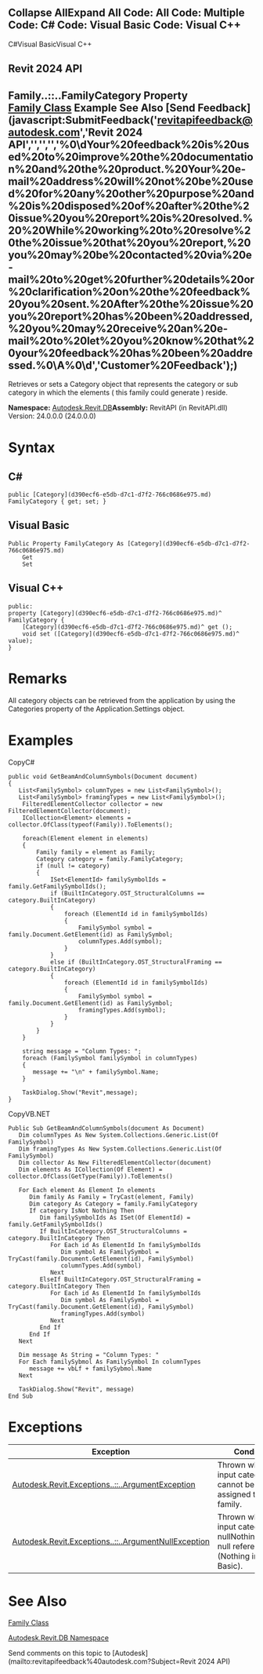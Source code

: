 ﻿

Collapse AllExpand All Code: All Code: Multiple Code: C# Code: Visual Basic Code: Visual C++   
---  
  
C#Visual BasicVisual C++

Revit 2024 API  
---  
Family..::..FamilyCategory Property   
[Family Class](f51d019d-6ff3-692b-d1d2-b497cab564de.md) Example See Also [Send Feedback](javascript:SubmitFeedback\('revitapifeedback@autodesk.com','Revit 2024 API','','','','%0\\dYour%20feedback%20is%20used%20to%20improve%20the%20documentation%20and%20the%20product.%20Your%20e-mail%20address%20will%20not%20be%20used%20for%20any%20other%20purpose%20and%20is%20disposed%20of%20after%20the%20issue%20you%20report%20is%20resolved.%20%20While%20working%20to%20resolve%20the%20issue%20that%20you%20report,%20you%20may%20be%20contacted%20via%20e-mail%20to%20get%20further%20details%20or%20clarification%20on%20the%20feedback%20you%20sent.%20After%20the%20issue%20you%20report%20has%20been%20addressed,%20you%20may%20receive%20an%20e-mail%20to%20let%20you%20know%20that%20your%20feedback%20has%20been%20addressed.%0\\A%0\\d','Customer%20Feedback'\);)  
---  
  
Retrieves or sets a Category object that represents the category or sub category in which the elements ( this family could generate ) reside.

**Namespace:** [Autodesk.Revit.DB](87546ba7-461b-c646-cbb1-2cb8f5bff8b2.md)**Assembly:** RevitAPI (in RevitAPI.dll) Version: 24.0.0.0 (24.0.0.0)

# Syntax

C#  
---  
      
    
    public [Category](d390ecf6-e5db-d7c1-d7f2-766c0686e975.md) FamilyCategory { get; set; }  
  
Visual Basic  
---  
      
    
    Public Property FamilyCategory As [Category](d390ecf6-e5db-d7c1-d7f2-766c0686e975.md)
    	Get
    	Set  
  
Visual C++  
---  
      
    
    public:
    property [Category](d390ecf6-e5db-d7c1-d7f2-766c0686e975.md)^ FamilyCategory {
    	[Category](d390ecf6-e5db-d7c1-d7f2-766c0686e975.md)^ get ();
    	void set ([Category](d390ecf6-e5db-d7c1-d7f2-766c0686e975.md)^ value);
    }  
  
# Remarks

All category objects can be retrieved from the application by using the Categories property of the Application.Settings object.

# Examples

CopyC#
    
    
    public void GetBeamAndColumnSymbols(Document document)
    {
       List<FamilySymbol> columnTypes = new List<FamilySymbol>();
       List<FamilySymbol> framingTypes = new List<FamilySymbol>();
        FilteredElementCollector collector = new FilteredElementCollector(document);
        ICollection<Element> elements = collector.OfClass(typeof(Family)).ToElements();
    
        foreach(Element element in elements)
        {
            Family family = element as Family;
            Category category = family.FamilyCategory;
            if (null != category)
            {
                ISet<ElementId> familySymbolIds = family.GetFamilySymbolIds();
                if (BuiltInCategory.OST_StructuralColumns == category.BuiltInCategory)
                {
                    foreach (ElementId id in familySymbolIds)
                    {
                        FamilySymbol symbol = family.Document.GetElement(id) as FamilySymbol;
                        columnTypes.Add(symbol);
                    }
                }
                else if (BuiltInCategory.OST_StructuralFraming == category.BuiltInCategory)
                {
                    foreach (ElementId id in familySymbolIds)
                    {
                        FamilySymbol symbol = family.Document.GetElement(id) as FamilySymbol;
                        framingTypes.Add(symbol);
                    }
                }
            }
        }
    
        string message = "Column Types: ";
        foreach (FamilySymbol familySymbol in columnTypes)
        {
           message += "\n" + familySymbol.Name;
        }
    
        TaskDialog.Show("Revit",message);
    }

CopyVB.NET
    
    
    Public Sub GetBeamAndColumnSymbols(document As Document)
       Dim columnTypes As New System.Collections.Generic.List(Of FamilySymbol)
       Dim framingTypes As New System.Collections.Generic.List(Of FamilySymbol)
       Dim collector As New FilteredElementCollector(document)
       Dim elements As ICollection(Of Element) = collector.OfClass(GetType(Family)).ToElements()
    
       For Each element As Element In elements
          Dim family As Family = TryCast(element, Family)
          Dim category As Category = family.FamilyCategory
          If category IsNot Nothing Then
             Dim familySymbolIds As ISet(Of ElementId) = family.GetFamilySymbolIds()
             If BuiltInCategory.OST_StructuralColumns = category.BuiltInCategory Then
                For Each id As ElementId In familySymbolIds
                   Dim symbol As FamilySymbol = TryCast(family.Document.GetElement(id), FamilySymbol)
                   columnTypes.Add(symbol)
                Next
             ElseIf BuiltInCategory.OST_StructuralFraming = category.BuiltInCategory Then
                For Each id As ElementId In familySymbolIds
                   Dim symbol As FamilySymbol = TryCast(family.Document.GetElement(id), FamilySymbol)
                   framingTypes.Add(symbol)
                Next
             End If
          End If
       Next
    
       Dim message As String = "Column Types: "
       For Each familySybmol As FamilySymbol In columnTypes
          message += vbLf + familySybmol.Name
       Next
    
       TaskDialog.Show("Revit", message)
    End Sub

# Exceptions

| Exception | Condition |
| --- | --- |
| [Autodesk.Revit.Exceptions..::..ArgumentException](2e6e4206-97a8-dd4b-df5d-4269f4bb6088.md) | Thrown when the input category cannot be assigned to this family. |
| [Autodesk.Revit.Exceptions..::..ArgumentNullException](631e1424-60f4-929b-4e52-dda9dcd26316.md) | Thrown when the input category is nullNothingnullptra null reference (Nothing in Visual Basic). |
  
# See Also

[Family Class](f51d019d-6ff3-692b-d1d2-b497cab564de.md)

[Autodesk.Revit.DB Namespace](87546ba7-461b-c646-cbb1-2cb8f5bff8b2.md)

Send comments on this topic to [Autodesk](mailto:revitapifeedback%40autodesk.com?Subject=Revit 2024 API)